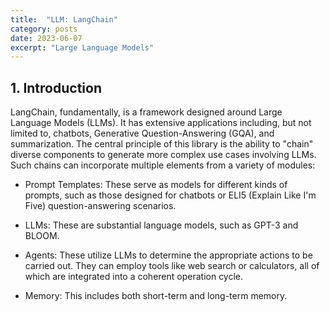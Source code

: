 ```yaml
---
title:  "LLM: LangChain"
category: posts
date: 2023-06-07
excerpt: "Large Language Models"
---
```


## <a id="introduction">1. Introduction</a>
LangChain, fundamentally, is a framework designed around Large Language Models (LLMs). It has extensive applications including, but not limited to, chatbots, Generative Question-Answering (GQA), and summarization.
The central principle of this library is the ability to "chain" diverse components to generate more complex use cases involving LLMs.
Such chains can incorporate multiple elements from a variety of modules:
- Prompt Templates: These serve as models for different kinds of prompts, such as those designed for chatbots or ELI5 (Explain Like I'm Five) question-answering scenarios.

- LLMs: These are substantial language models, such as GPT-3 and BLOOM.

- Agents: These utilize LLMs to determine the appropriate actions to be carried out. They can employ tools like web search or calculators, all of which are integrated into a coherent operation cycle.

- Memory: This includes both short-term and long-term memory.
